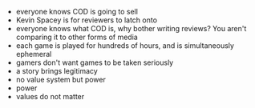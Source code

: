  - everyone knows COD is going to sell
 - Kevin Spacey is for reviewers to latch onto
 - everyone knows what COD is, why bother writing reviews? You aren't comparing it to other forms of media
 - each game is played for hundreds of hours, and is simultaneously ephemeral 
 - gamers don't want games to be taken seriously
 - a story brings legitimacy
 - no value system but power
 - power
 - values do not matter
